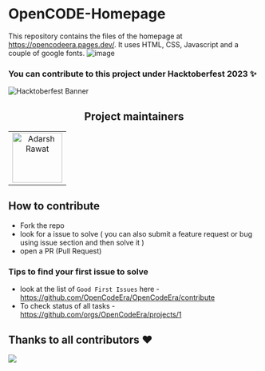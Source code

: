 # OpenCODE-Homepage
This repository contains the files of the homepage at https://opencodeera.pages.dev/. It uses HTML, CSS, Javascript and a couple of google fonts. 
![image](https://github.com/OpenCodeEra/OpenCodeEra/assets/100958893/55dcc586-3333-4fae-8b3a-dc9f99595cee)

### You can contribute to this project under Hacktoberfest 2023 ✨

![Hacktoberfest Banner](https://i.ibb.co/RTk279G/hf10-banner-sponsors-1032x600.png)

<h2 align='center'> Project maintainers </h2>
<table align='center'>
<tr>
    <td align="center">
        <a href="https://github.com/AdarshRawat1">
            <img src="https://avatars.githubusercontent.com/u/100958893?v=4" width="100;" alt="Adarsh Rawat"/>
            <br />
            <sub><b></b></sub>
        </a>
    </td>
  </tr>
</table>

## How to contribute 
- Fork the repo 
- look for a issue to solve ( you can also submit a feature request or bug using issue section and then solve it )
- open a PR (Pull Request) 

### Tips to find your first issue to solve  
- look at the list of `Good First Issues` here - https://github.com/OpenCodeEra/OpenCodeEra/contribute
- To check status of all tasks - https://github.com/orgs/OpenCodeEra/projects/1

## Thanks to all contributors ❤

 <a href = "https://github.com/OpenCodeEra/OpenCodeEra/graphs/contributors">
   <img src = "https://contrib.rocks/image?repo=OpenCodeEra/OpenCodeEra"/>
 </a>
